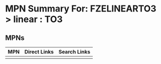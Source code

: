 



# MPN Summary For: FZELINEARTO3 > linear : TO3

## MPNs
  

|MPN|Direct Links|Search Links|
| :--- | :--- | :--- |
||||
